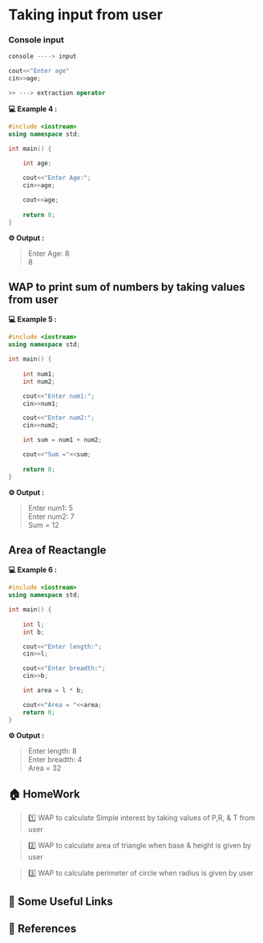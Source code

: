 
# Taking input from user

### Console input

```cpp
console ----> input

cout<<"Enter age"
cin>>age;

>> ---> extraction operator 
```

**💻 Example 4 :**
```cpp
#include <iostream>
using namespace std;

int main() {
    
    int age;

    cout<<"Enter Age:";
    cin>>age;

    cout<<age;
 
    return 0;
}
```
**⚙️ Output :**
>Enter Age: 8<br>
8

## WAP to print sum of numbers by taking values from user

**💻 Example 5 :**
```cpp
#include <iostream>
using namespace std;

int main() {
    
    int num1;
    int num2;

    cout<<"Enter num1:";
    cin>>num1;

    cout<<"Enter num2:";
    cin>>num2;

    int sum = num1 + num2;

    cout<<"Sum ="<<sum;
 
    return 0;
}
```
**⚙️ Output :**
>Enter num1: 5<br>
Enter num2: 7<br>
Sum = 12

## Area of Reactangle

**💻 Example 6 :**
```cpp
#include <iostream>
using namespace std;

int main() {
    
    int l;
    int b;

    cout<<"Enter length:";
    cin>>l;

    cout<<"Enter breadth:";
    cin>>b;

    int area = l * b;

    cout<<"Area = "<<area;
    return 0;
}
```
**⚙️ Output :**
>Enter length: 8<br>
Enter breadth: 4<br>
Area = 32
 
## 🏠  HomeWork
>1️⃣ WAP to calculate Simple interest by taking values of P,R, & T from user<br>

>2️⃣ WAP to calculate area of triangle when base  & height is given by user

>3️⃣ WAP to calculate perimeter of circle when radius is given by user

## 🔗 Some Useful Links

## 📖 References
